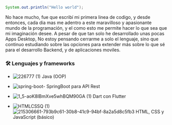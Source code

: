 ```Java
System.out.println("Hello world");
```
No hace mucho, fue que escribí mi primera linea de codigo, y desde entonces, cada dia mas me adentro a este maravilloso y apasionante mundo de la programación, y el como esto me permite hacer lo que sea que mi imaginación desee. A pesar de que tan solo he desarrollado unas pocas Apps Desktop, No estoy pensando cerrarme a solo el lenguaje, sino que continuo estudiando sobre las opciones para extender más sobre lo que sé para el desarrollo Backend, y de aplicaciones moviles. 

### 🛠 Lenguajes y frameworks 

- ![226777 (1)](https://user-images.githubusercontent.com/114286961/215285345-1734feb6-2775-436d-9ded-58cb366eb510.png) Java (OOP)

- ![spring-boot-](https://user-images.githubusercontent.com/114286961/215282948-56d898f5-32af-4a16-999c-91b0a3b49827.png) SpringBoot para API Rest

- ![1_5-aoK8IBmXve5whBQM90GA (1)](https://user-images.githubusercontent.com/114286961/217728318-a2b48de9-d07f-4a41-bbfd-b84995496f11.png)
 Dart con Flutter 

- ![HTMLCSSQ (1)](https://user-images.githubusercontent.com/114286961/215306718-7978e99b-6ad2-4636-9af1-7772a11419c0.png) ![215306661-793b9c61-30b8-41c9-94bf-8a2a5d8c5fb3](https://user-images.githubusercontent.com/114286961/217727992-147fe49b-b326-4e13-b730-2627cfcc0dc0.png)
 HTML, CSS y JavaScript (básico)




